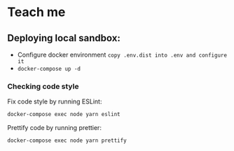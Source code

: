 # Teach me

## Deploying local sandbox:

* Configure docker environment ```copy .env.dist into .env and configure it```
* ```docker-compose up -d```

### Checking code style

Fix code style by running ESLint:
```bash
docker-compose exec node yarn eslint
```

Prettify code by running prettier:
```bash
docker-compose exec node yarn prettify
```